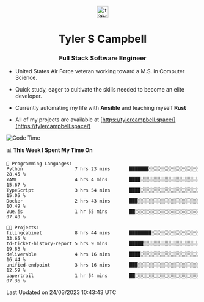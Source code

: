 <p align="center">
<a href="https://www.linkedin.com/in/t36campbell" target="blank"><img align="center" src="https://ik.imagekit.io/t36campbell/Portfolio/linkedin.png.original_m8bbGgPh6.png" alt="t36campbell" height="30" width="30" /></a>
</p>
<h1 align="center">Tyler S Campbell</h1>
<h3 align="center">Full Stack Software Engineer</h3>

* United States Air Force veteran working toward a M.S. in Computer Science.

* Quick study, eager to cultivate the skills needed to become an elite developer.

* Currently automating my life with **Ansible** and teaching myself **Rust**

* All of my projects are available at [https://tylercampbell.space/](https://tylercampbell.space/)

<!--START_SECTION:waka-->
![Code Time](http://img.shields.io/badge/Code%20Time-2%2C307%20hrs%2034%20mins-blue)

📊 **This Week I Spent My Time On** 

```text
💬 Programming Languages: 
Python                   7 hrs 23 mins       ███████░░░░░░░░░░░░░░░░░░   28.45 % 
YAML                     4 hrs 4 mins        ████░░░░░░░░░░░░░░░░░░░░░   15.67 % 
TypeScript               3 hrs 54 mins       ████░░░░░░░░░░░░░░░░░░░░░   15.05 % 
Docker                   2 hrs 43 mins       ███░░░░░░░░░░░░░░░░░░░░░░   10.49 % 
Vue.js                   1 hr 55 mins        ██░░░░░░░░░░░░░░░░░░░░░░░   07.40 % 

🐱‍💻 Projects: 
filingcabinet            8 hrs 44 mins       ████████░░░░░░░░░░░░░░░░░   33.65 % 
td-ticket-history-report 5 hrs 9 mins        █████░░░░░░░░░░░░░░░░░░░░   19.83 % 
deliverable              4 hrs 16 mins       ████░░░░░░░░░░░░░░░░░░░░░   16.44 % 
unified-endpoint         3 hrs 16 mins       ███░░░░░░░░░░░░░░░░░░░░░░   12.59 % 
papertrail               1 hr 54 mins        ██░░░░░░░░░░░░░░░░░░░░░░░   07.36 % 
```


 Last Updated on 24/03/2023 10:43:43 UTC
<!--END_SECTION:waka-->
